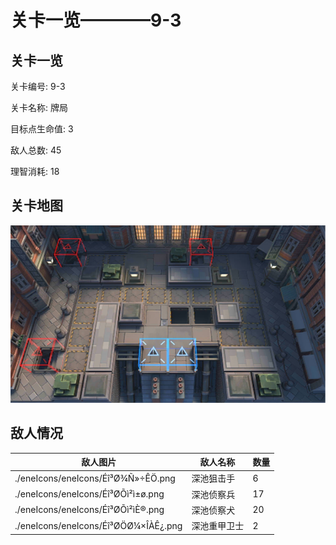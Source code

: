 # 关卡一览————9-3


## 关卡一览

关卡编号: 9-3

关卡名称: 牌局

目标点生命值: 3

敌人总数: 45

理智消耗: 18


## 关卡地图
![9-3](./oprMap/9-3.png)

## 敌人情况

| 敌人图片 | 敌人名称 | 数量  |
|---------|-----|-----|
| ./eneIcons/eneIcons/Éî³Ø¾Ñ»÷ÊÖ.png| 深池狙击手  |   6  |
| ./eneIcons/eneIcons/Éî³ØÕì²ì±ø.png| 深池侦察兵  |   17  |
| ./eneIcons/eneIcons/Éî³ØÕì²ìÈ®.png| 深池侦察犬  |   20  |
| ./eneIcons/eneIcons/Éî³ØÖØ¼×ÎÀÊ¿.png| 深池重甲卫士  |   2  |
